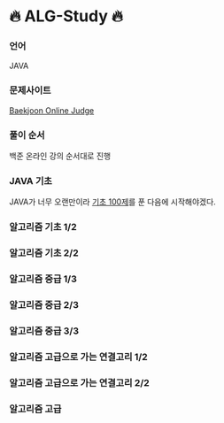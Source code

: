 # 🔥 ALG-Study 🔥

### 언어
JAVA

### 문제사이트
[Baekjoon Online Judge](https://www.acmicpc.net/)

### 풀이 순서
백준 온라인 강의 순서대로 진행
### JAVA 기초
JAVA가 너무 오랜만이라 [기초 100제](https://codeup.kr/problemsetsol.php?psid=23)를 푼 다음에 시작해야겠다.

### 알고리즘 기초 1/2
### 알고리즘 기초 2/2
### 알고리즘 중급 1/3
### 알고리즘 중급 2/3
### 알고리즘 중급 3/3
### 알고리즘 고급으로 가는 연결고리 1/2
### 알고리즘 고급으로 가는 연결고리 2/2
### 알고리즘 고급
